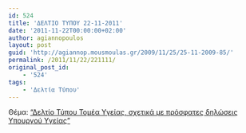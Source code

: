 ```yaml
---
id: 524
title: 'ΔΕΛΤΙΟ ΤΥΠΟΥ 22-11-2011'
date: '2011-11-22T00:00:00+02:00'
author: agiannopoulos
layout: post
guid: 'http://agiannop.mousmoulas.gr/2009/11/25/25-11-2009-85/'
permalink: /2011/11/22/221111/
original_post_id:
    - '524'
tags:
    - 'Δελτία Τύπου'
---
```


Θέμα: [“Δελτίο Τύπου Τομέα Υγείας, σχετικά με πρόσφατες δηλώσεις Υπουργού Υγείας” ](/wp-content/uploads/2009/11/22112011_dt_diloseis_ypourgou_ygeias.pdf)